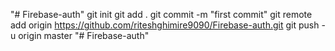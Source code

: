 "# Firebase-auth"  git init git add . git commit -m "first commit" git remote add origin https://github.com/riteshghimire9090/Firebase-auth.git git push -u origin master
"# Firebase-auth" 
